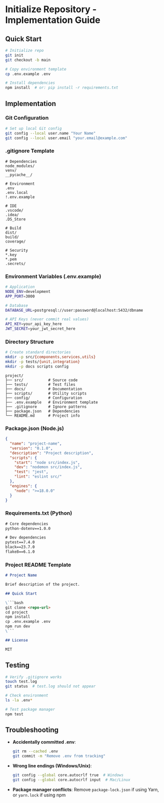 # Initialize Repository - Implementation Guide

## Quick Start

```bash
# Initialize repo
git init
git checkout -b main

# Copy environment template
cp .env.example .env

# Install dependencies
npm install  # or: pip install -r requirements.txt
```

## Implementation

### Git Configuration

```bash
# Set up local Git config
git config --local user.name "Your Name"
git config --local user.email "your.email@example.com"
```

### .gitignore Template

```gitignore
# Dependencies
node_modules/
venv/
__pycache__/

# Environment
.env
.env.local
!.env.example

# IDE
.vscode/
.idea/
.DS_Store

# Build
dist/
build/
coverage/

# Security
*.key
*.pem
.secrets/
```

### Environment Variables (.env.example)

```bash
# Application
NODE_ENV=development
APP_PORT=3000

# Database
DATABASE_URL=postgresql://user:password@localhost:5432/dbname

# API Keys (never commit real values)
API_KEY=your_api_key_here
JWT_SECRET=your_jwt_secret_here
```

### Directory Structure

```bash
# Create standard directories
mkdir -p src/{components,services,utils}
mkdir -p tests/{unit,integration}
mkdir -p docs scripts config
```

```
project/
├── src/           # Source code
├── tests/         # Test files
├── docs/          # Documentation
├── scripts/       # Utility scripts
├── config/        # Configuration
├── .env.example   # Environment template
├── .gitignore     # Ignore patterns
├── package.json   # Dependencies
└── README.md      # Project info
```

### Package.json (Node.js)

```json
{
  "name": "project-name",
  "version": "0.1.0",
  "description": "Project description",
  "scripts": {
    "start": "node src/index.js",
    "dev": "nodemon src/index.js",
    "test": "jest",
    "lint": "eslint src/"
  },
  "engines": {
    "node": ">=18.0.0"
  }
}
```

### Requirements.txt (Python)

```txt
# Core dependencies
python-dotenv==1.0.0

# Dev dependencies
pytest==7.4.0
black==23.7.0
flake8==6.1.0
```

### Project README Template

```markdown
# Project Name

Brief description of the project.

## Quick Start

\```bash
git clone <repo-url>
cd project
npm install
cp .env.example .env
npm run dev
\```

## License

MIT
```

## Testing

```bash
# Verify .gitignore works
touch test.log
git status  # test.log should not appear

# Check environment
ls -la .env*

# Test package manager
npm test
```

## Troubleshooting

- **Accidentally committed .env**: 
  ```bash
  git rm --cached .env
  git commit -m "Remove .env from tracking"
  ```

- **Wrong line endings (Windows/Unix)**:
  ```bash
  git config --global core.autocrlf true  # Windows
  git config --global core.autocrlf input  # Mac/Linux
  ```

- **Package manager conflicts**:
  Remove `package-lock.json` if using Yarn, or `yarn.lock` if using npm